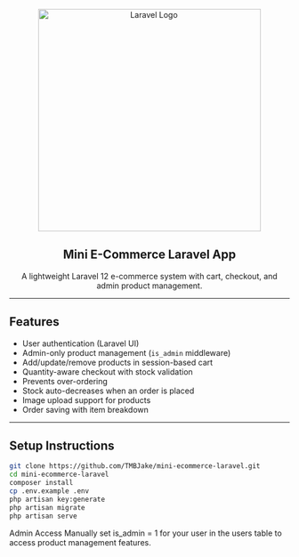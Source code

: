 <p align="center">
  <a href="https://laravel.com" target="_blank">
    <img src="https://raw.githubusercontent.com/laravel/art/master/logo-lockup/5%20SVG/2%20CMYK/1%20Full%20Color/laravel-logolockup-cmyk-red.svg" width="400" alt="Laravel Logo">
  </a>
</p>

<h2 align="center">Mini E-Commerce Laravel App</h2>
<p align="center">A lightweight Laravel 12 e-commerce system with cart, checkout, and admin product management.</p>

---

## Features

-   User authentication (Laravel UI)
-   Admin-only product management (`is_admin` middleware)
-   Add/update/remove products in session-based cart
-   Quantity-aware checkout with stock validation
-   Prevents over-ordering
-   Stock auto-decreases when an order is placed
-   Image upload support for products
-   Order saving with item breakdown

---

## Setup Instructions

```bash
git clone https://github.com/TMBJake/mini-ecommerce-laravel.git
cd mini-ecommerce-laravel
composer install
cp .env.example .env
php artisan key:generate
php artisan migrate
php artisan serve
```

Admin Access
Manually set is_admin = 1 for your user in the users table to access product management features.
